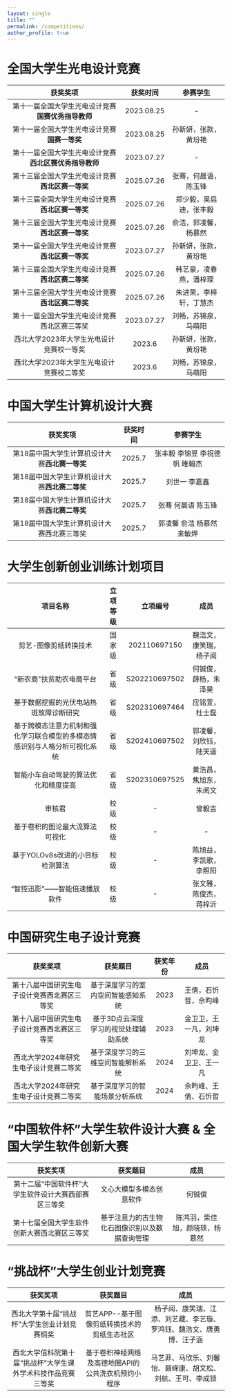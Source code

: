 ```yaml
---
layout: single
title: ""
permalink: /competitions/
author_profile: true
---
```


全国大学生光电设计竞赛
===

|获奖奖项|获奖时间|参赛学生|
|  :----:  |:----:  |:----:  |
| 第十一届全国大学生光电设计竞赛**国赛优秀指导教师** | 2023.08.25| - |
| 第十一届全国大学生光电设计竞赛**国赛一等奖** | 2023.08.25| 孙新妍，张款，黄玢艳|
| 第十一届全国大学生光电设计竞赛**西北区赛优秀指导教师** | 2023.07.27 | - |
| 第十三届全国大学生光电设计竞赛**西北区赛一等奖**| 2025.07.26 | 张骞，何晨语，陈玉锋 |
| 第十三届全国大学生光电设计竞赛**西北区赛一等奖**| 2025.07.26 | 郑少毅，吴启迪，张丰毅 |
| 第十三届全国大学生光电设计竞赛**西北区赛一等奖**| 2025.07.26 | 俞浩，郭凌馨，杨慕然 |
| 第十一届全国大学生光电设计竞赛**西北区赛一等奖**| 2023.07.27 | 孙新妍，张款，黄玢艳 |
| 第十三届全国大学生光电设计竞赛**西北区赛二等奖**| 2025.07.26 | 韩艺豪，凌春燕，潘梓琛 |
| 第十三届全国大学生光电设计竞赛**西北区赛二等奖**| 2025.07.26 | 朱进荣，李梓轩，丁慧杰 |
| 第十一届全国大学生光电设计竞赛西北区赛三等奖 |2023.07.27 |刘畅，苏锦泉，马萌阳|
|西北大学2023年大学生光电设计竞赛校一等奖|2023.6|孙新妍，张款，黄玢艳|
|西北大学2023年大学生光电设计竞赛校二等奖|2023.6|刘畅，苏锦泉，马萌阳|


中国大学生计算机设计大赛
===
|获奖奖项|获奖时间|参赛学生|
|  :----:  |:----:  |:----:  |
|第18届中国大学生计算机设计大赛**西北赛一等奖**|2025.7|张丰毅 李锦昱 李祝德帆 睢翰杰|
|第18届中国大学生计算机设计大赛**西北赛二等奖**|2025.7|刘世一 李嘉鑫|
|第18届中国大学生计算机设计大赛**西北赛二等奖**|2025.7|张骞 何晨语 陈玉锋|
|第18届中国大学生计算机设计大赛西北赛三等奖|2025.7|郭凌馨 俞浩 杨慕然 来敏烨|



大学生创新创业训练计划项目
===

|项目名称|立项等级|立项编号|成员|
|  :----:  |:----:  |:----:  |:----:  |
|剪艺-图像剪纸转换技术|国家级|202110697150|魏浩文，康笑瑞，杨子阅|
|“新农商"扶贫助农电商平台|省级|S202210697502|何铖俊，薛杨，朱泽昊|
|基于数据挖掘的光伏电站热斑故障诊断研究|省级|S202310697464|应铭萱，杜士磊|
|基于跨模态注意力机制和强化学习联合模型的多模态情感识别与人格分析可视化系统|省级|S202410697502|郭凌馨，刘欣钰，陆天遥|
|智能小车自动驾驶的算法优化和精度提高|省级|S202310697525|黄浩昌，焦旭东，朱阅文|
|审核君|校级|-|曾毅吉|
|基于卷积的图论最大流算法可视化|校级|-|-|
|基于YOLOv8s改进的小目标检测算法|校级|-|陈旭益，李凯歌，李照阳|
|“智控迅影”——智能倍速播放软件|校级|-|张文雅，陈俊杰，蒋梓沂|


中国研究生电子设计竞赛
===

|获奖奖项|获奖题目|获奖年份|成员|
|  :----:  |:----:  |:----:  |:----:  |
|第十八届中国研究生电子设计竞赛西北赛区三等奖|基于深度学习的室内空间智能感知系统|2023|王倩，石忻哲，佘昀峰|
|第十八届中国研究生电子设计竞赛西北赛区三等奖|基于3D点云深度学习的视觉处理辅助系统|2023|金卫卫，王一凡，刘坤龙|
|西北大学2024年研究生电子设计竞赛二等奖|基于深度学习的三维空问智能解析系统|2024|刘坤龙、金卫卫、王一凡|
|西北大学2024年研究生电子设计竞赛二等奖|基于深度学习的智能场景分析系统|2024|佘昀峰、王倩、石忻哲|

“中国软件杯”大学生软件设计大赛 & 全国大学生软件创新大赛
===

|获奖奖项|获奖题目|成员|
|  :----:  |:----:  |:----:  |
|第十二届“中国软件杯”大学生软件设计大赛西部赛区三等奖|文心大模型多模态创意软件|何铖俊|
|第十七届全国大学生软件创新大赛西北赛区三等奖|基于注意力的古生物化石图像识别以及数据查询管理|陈鸿羽，柴佳旭，颜晓轶，杨慕然|

“挑战杯”大学生创业计划竞赛
===

|获奖奖项|获奖题目|成员|
|  :----:  |:----:  |:----:  |
|西北大学第十届“挑战杯”大学生创业计划竞赛铜奖|剪艺APP--基于图像剪纸转换技术的剪纸生态社区|杨子阅、康笑瑞、江添、刘艺藏、李艺璇、罗鸿钰、魏浩文、唐勇博、汪子涵|
|西北大学信科院第十届“挑战杯”大学生课外学术科技作品竞赛三等奖|基于卷积神经网络及高德地圈API的公共洗衣机预约小程序|马艺菲、马欣乐、刘馨怡、聂嵘康、胡文松、刘航、王可、李成锁|


